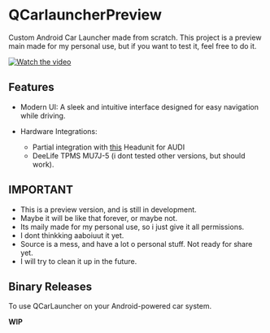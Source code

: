# QCarlauncherPreview

Custom Android Car Launcher made from scratch.
This project is a preview main made for my personal use, but if you want to test it, feel free to do it.

[![Watch the video](https://img.youtube.com/vi/0j0OWKsQhbY/maxresdefault.jpg) ](https://youtu.be/0j0OWKsQhbY )


## Features
- Modern UI: A sleek and intuitive interface designed for easy navigation while driving.

- Hardware Integrations:
  - Partial integration with [this](https://pt.aliexpress.com/item/1005005875430250.html) Headunit for AUDI
  - DeeLife TPMS MU7J-5 (i dont tested other versions, but should work).


## IMPORTANT
  - This is a preview version, and is still in development.
  - Maybe it will be like that forever, or maybe not.
  - Its maily made for my personal use, so i just give it all permissions.
  - I dont thinkking aaboiuut it yet.
  - Source is a mess, and have a lot o personal stuff. Not ready for share yet.
  - I will try to clean it up in the future.

## Binary Releases

To use QCarLauncher on your Android-powered car system.

**WIP**


